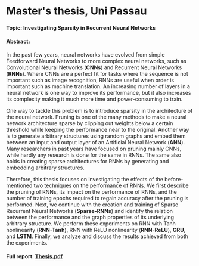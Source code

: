 # Master's thesis, Uni Passau

#### Topic: Investigating Sparsity in Recurrent Neural Networks

#### Abstract:

In the past few years, neural networks have evolved from simple Feedforward Neural Networks to more complex neural networks, such as Convolutional Neural Networks (**CNNs**) and Recurrent Neural Networks (**RNNs**). Where CNNs are a perfect fit for tasks where the sequence is not important such as image recognition, RNNs are useful when order is important such as machine translation. An increasing number of layers in a neural network is one way to improve its performance, but it also increases its complexity making it much more time and power-consuming to train.

One way to tackle this problem is to introduce sparsity in the architecture of the neural network. Pruning is one of the many methods to make a neural network architecture sparse by clipping out weights below a certain threshold while keeping the performance near to the original. Another way is to generate arbitrary structures using random graphs and embed them between an input and output layer of an Artificial Neural Network (**ANN**). Many researchers in past years have focused on pruning mainly CNNs, while hardly any research is done for the same in RNNs. The same also holds in creating sparse architectures for RNNs by generating and embedding arbitrary structures.

Therefore, this thesis focuses on investigating the effects of the before-mentioned two techniques on the performance of RNNs. We first describe the pruning of RNNs, its impact on the performance of RNNs, and the number of training epochs required to regain accuracy after the pruning is performed. Next, we continue with the creation and training of Sparse Recurrent Neural Networks (**Sparse-RNNs**) and identify the relation between the performance and the graph properties of its underlying arbitrary structure. We perform these experiments on RNN with Tanh nonlinearity (**RNN-Tanh**), RNN with ReLU nonlinearity (**RNN-ReLU**), **GRU**, and **LSTM**. Finally, we analyze and discuss the results achieved from both the experiments.

#### Full report: [Thesis.pdf](https://github.com/harshildarji/thesis/blob/master/Docs/Thesis.pdf)